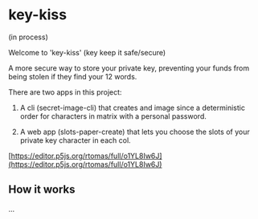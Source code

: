 # key-kiss

(in process)

Welcome to 'key-kiss' (key keep it safe/secure)

A more secure way to store your private key, preventing your funds from being stolen if they find your 12 words.

There are two apps in this project:

1. A cli (secret-image-cli) that creates and image since a deterministic order for characters in matrix with a personal password.

2. A web app (slots-paper-create) that lets you choose the slots of your private key character in each col.

[https://editor.p5js.org/rtomas/full/o1YL8Iw6J](https://editor.p5js.org/rtomas/full/o1YL8Iw6J)

## How it works

...
